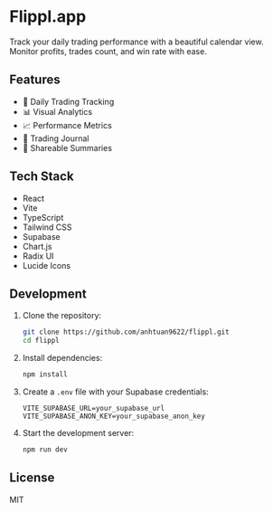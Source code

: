# Flippl.app

Track your daily trading performance with a beautiful calendar view. Monitor profits, trades count, and win rate with ease.

## Features

- 📅 Daily Trading Tracking
- 📊 Visual Analytics
- 📈 Performance Metrics
- 📝 Trading Journal
- 🔗 Shareable Summaries

## Tech Stack

- React
- Vite
- TypeScript
- Tailwind CSS
- Supabase
- Chart.js
- Radix UI
- Lucide Icons

## Development

1. Clone the repository:
   ```bash
   git clone https://github.com/anhtuan9622/flippl.git
   cd flippl
   ```

2. Install dependencies:
   ```bash
   npm install
   ```

3. Create a `.env` file with your Supabase credentials:
   ```
   VITE_SUPABASE_URL=your_supabase_url
   VITE_SUPABASE_ANON_KEY=your_supabase_anon_key
   ```

4. Start the development server:
   ```bash
   npm run dev
   ```

## License

MIT
